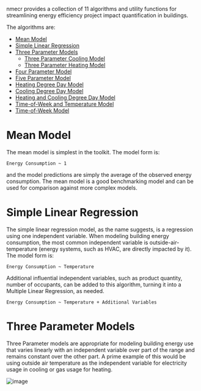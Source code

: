 nmecr provides a collection of 11 algorithms and utility functions for streamlining energy efficiency project impact quantification in buildings. 

The algorithms are:

* [Mean Model](#mean-model)
* [Simple Linear Regression](#simple-linear-regression)
* [Three Parameter Models](#three-parameter-models) 
  * [Three Parameter Cooling Model](#three-parameter-cooling-model) 
  * [Three Parameter Heating Model](#three-parameter-heating-model) 
* [Four Parameter Model](#four-parameter-model) 
* [Five Parameter Model](#five-parameter-model) 
* [Heating Degree Day Model](#heating-degree-day-model) 
* [Cooling Degree Day Model](#cooling-degree-day-model) 
* [Heating and Cooling Degree Day Model](#heating-and-cooling-degree-day-model) 
* [Time-of-Week and Temperature Model](#time-of-week-and-temperature-model) 
* [Time-of-Week Model](#time-of-week-model) 


# Mean Model

The mean model is simplest in the toolkit. The model form is:

```
Energy Consumption ~ 1
```

and the model predictions are simply the average of the observed energy consumption. The mean model is a good benchmarking model and can be used for comparison against more complex models.  

# Simple Linear Regression

The simple linear regression model, as the name suggests, is a regression using one independent variable. When modeling building energy consumption, the most common independent variable is outside-air-temperature (energy systems, such as HVAC, are directly impacted by it). The model form is:

```
Energy Consumption ~ Temperature
```

Additional influential independent variables, such as product quantity, number of occupants, can be added to this algorithm, turning it into a Multiple Linear Regression, as needed.

```
Energy Consumption ~ Temperature + Additional Variables
```

# Three Parameter Models

Three Parameter models are appropriate for modeling building energy use that varies linearly with an independent variable over part of the range and remains constant over the other part. A prime example of this would be using outside air temperature as the independent variable for electricity usage in cooling or gas usage for heating. 


![image](https://user-images.githubusercontent.com/30964555/135349484-4cd9219a-195b-4d81-8fa8-09cfd52693c7.png)



